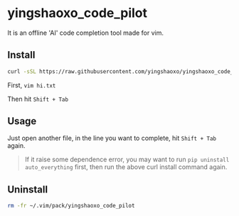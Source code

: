 # yingshaoxo_code_pilot
It is an offline 'AI' code completion tool made for vim.

## Install
```bash
curl -sSL https://raw.githubusercontent.com/yingshaoxo/yingshaoxo_code_pilot/main/install.sh | bash
```

First, `vim hi.txt`

Then hit `Shift + Tab`

## Usage
Just open another file, in the line you want to complete, hit `Shift + Tab` again.

> If it raise some dependence error, you may want to run `pip uninstall auto_everything` first, then run the above curl install command again.

## Uninstall
```bash
rm -fr ~/.vim/pack/yingshaoxo_code_pilot
```